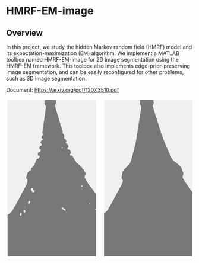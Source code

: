 # HMRF-EM-image

## Overview

In this project, we study the hidden Markov random field (HMRF) model and its expectation-maximization (EM) algorithm. We implement a MATLAB toolbox named HMRF-EM-image for 2D image segmentation using the HMRF-EM framework. This toolbox also implements edge-prior-preserving image segmentation, and can be easily reconfigured for other problems, such as 3D image segmentation.

Document: https://arxiv.org/pdf/1207.3510.pdf

![pic](resources/HMRF_EM.png)